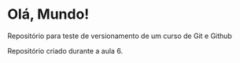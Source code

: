 # Olá, Mundo!
 Repositório para teste de versionamento de  um curso de Git e Github

 Repositório criado durante a aula 6.
